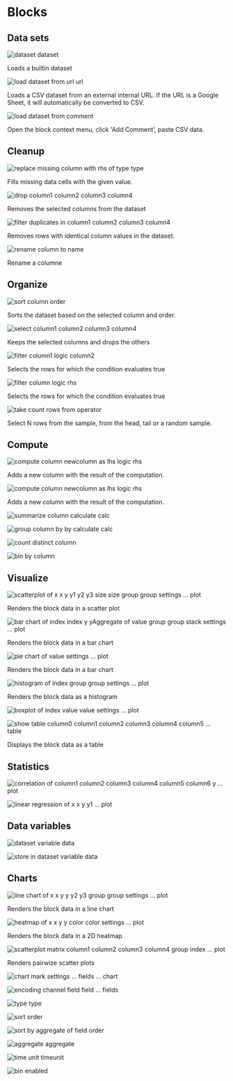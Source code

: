 # Blocks

## Data sets

![dataset dataset ](./data_dataset_builtin.png)

Loads a builtin dataset

![load dataset from url  url](./data_load_url.png)

Loads a CSV dataset from an external internal URL. If the URL is a Google Sheet, it will automatically be converted to CSV.

![load dataset from comment ](./data_load_text.png)

Open the block context menu, click 'Add Comment', paste CSV data.

## Cleanup

![replace missing column with rhs of type type ](./data_replace_nully.png)

Fills missing data cells with the given value.

![drop column1 column2 column3 column4 ](./data_drop.png)

Removes the selected columns from the dataset

![filter duplicates in column1 column2 column3 column4 ](./data_drop_duplicates.png)

Removes rows with identical column values in the dataset.

![rename column to name ](./data_rename_column_block.png)

Rename a columne

## Organize

![sort column order ](./data_arrange.png)

Sorts the dataset based on the selected column and order.

![select column1 column2 column3 column4 ](./data_select.png)

Keeps the selected columns and drops the others

![filter column1 logic column2 ](./data_filter_columns.png)

Selects the rows for which the condition evaluates true

![filter column logic rhs ](./data_filter_string.png)

Selects the rows for which the condition evaluates true

![take count rows from operator ](./data_slice.png)

Select N rows from the sample, from the head, tail or a random sample.

## Compute

![compute column newcolumn as lhs logic rhs ](./data_mutate_columns.png)

Adds a new column with the result of the computation.

![compute column newcolumn as lhs logic rhs ](./data_mutate_number.png)

Adds a new column with the result of the computation.

![summarize column calculate calc ](./data_summarize.png)


![group column by by calculate calc ](./data_summarize_by_group.png)


![count distinct column ](./data_count.png)


![bin by column ](./data_bin.png)


## Visualize

![scatterplot of x x y y1 y2 y3 size size group group settings ... plot](./chart_scatterplot.png)

Renders the block data in a scatter plot

![bar chart of index index y yAggregate of value group group stack settings ... plot](./chart_bar.png)

Renders the block data in a bar chart

![pie chart of value settings ... plot](./chart_pie.png)

Renders the block data in a bar chart

![histogram of index group group settings ... plot](./chart_histogram.png)

Renders the block data as a histogram

![boxplot of index value value settings ... plot](./chart_box_plot.png)


![show table column0 column1 column2 column3 column4 column5 ... table](./chart_show_table.png)

Displays the block data as a table

## Statistics

![correlation of column1 column2 column3 column4 column5 column6 y  ... plot](./data_correlation.png)


![linear regression of x x y y1  ... plot](./data_linear_regression.png)


## Data variables

![dataset variable data ](./data_dataset_read.png)


![store in dataset variable data ](./data_dataset_write.png)


## Charts

![line chart of x x y y y2 y3 group group settings ... plot](./chart_lineplot.png)

Renders the block data in a line chart

![heatmap of x x y y color color settings ... plot](./chart_heatmap.png)

Renders the block data in a 2D heatmap

![scatterplot matrix column1 column2 column3 column4 group index ... plot](./chart_scatterplot_matrix.png)

Renders pairwize scatter plots

![chart mark settings ... fields ... chart](./vega_layer.png)


![encoding channel field field ... fields](./vega_encoding.png)


![type type](./vega_encoding_type.png)


![sort order](./vega_encoding_sort.png)


![sort by aggregate of field order](./vega_encoding_sort_field.png)


![aggregate aggregate](./vega_encoding_aggregate.png)


![time unit timeunit](./vega_encoding_time_unit.png)


![bin enabled](./vega_encoding_bin.png)

